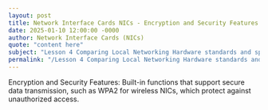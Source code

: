 ```yaml
---
layout: post
title: Network Interface Cards NICs - Encryption and Security Features
date: 2025-01-10 12:00:00 -0000
author: Network Interface Cards (NICs)
quote: "content here"
subject: "Lesson 4 Comparing Local Networking Hardware standards and specifications"
permalink: "/Lesson 4 Comparing Local Networking Hardware standards and specifications/Network Interface Cards (NICs)/Network Interface Cards NICs - Encryption and Security Features"
---
```


Encryption and Security Features: Built-in functions that support secure data transmission, such as WPA2 for wireless NICs, which protect against unauthorized access.

